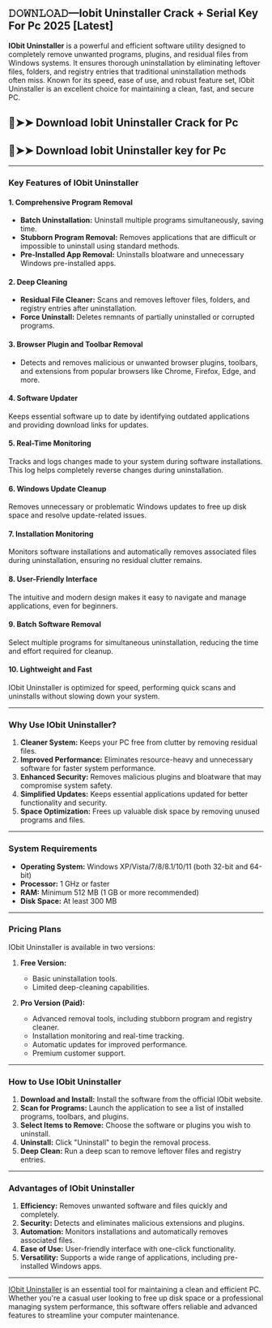 ## 𝙳𝙾𝚆𝙽𝙻𝙾𝙰𝙳—Iobit Uninstaller Crack + Serial Key For Pc 2025 [Latest]

**IObit Uninstaller** is a powerful and efficient software utility designed to completely remove unwanted programs, plugins, and residual files from Windows systems. It ensures thorough uninstallation by eliminating leftover files, folders, and registry entries that traditional uninstallation methods often miss. Known for its speed, ease of use, and robust feature set, IObit Uninstaller is an excellent choice for maintaining a clean, fast, and secure PC.  

## 🔴➤➤ Download Iobit Uninstaller Crack for Pc

## 🔴➤➤ Download Iobit Uninstaller key for Pc

---

### **Key Features of IObit Uninstaller**  

#### **1. Comprehensive Program Removal**  
- **Batch Uninstallation:** Uninstall multiple programs simultaneously, saving time.  
- **Stubborn Program Removal:** Removes applications that are difficult or impossible to uninstall using standard methods.  
- **Pre-Installed App Removal:** Uninstalls bloatware and unnecessary Windows pre-installed apps.  

#### **2. Deep Cleaning**  
- **Residual File Cleaner:** Scans and removes leftover files, folders, and registry entries after uninstallation.  
- **Force Uninstall:** Deletes remnants of partially uninstalled or corrupted programs.  

#### **3. Browser Plugin and Toolbar Removal**  
- Detects and removes malicious or unwanted browser plugins, toolbars, and extensions from popular browsers like Chrome, Firefox, Edge, and more.  

#### **4. Software Updater**  
Keeps essential software up to date by identifying outdated applications and providing download links for updates.  

#### **5. Real-Time Monitoring**  
Tracks and logs changes made to your system during software installations. This log helps completely reverse changes during uninstallation.  

#### **6. Windows Update Cleanup**  
Removes unnecessary or problematic Windows updates to free up disk space and resolve update-related issues.  

#### **7. Installation Monitoring**  
Monitors software installations and automatically removes associated files during uninstallation, ensuring no residual clutter remains.  

#### **8. User-Friendly Interface**  
The intuitive and modern design makes it easy to navigate and manage applications, even for beginners.  

#### **9. Batch Software Removal**  
Select multiple programs for simultaneous uninstallation, reducing the time and effort required for cleanup.  

#### **10. Lightweight and Fast**  
IObit Uninstaller is optimized for speed, performing quick scans and uninstalls without slowing down your system.  

---

### **Why Use IObit Uninstaller?**  

1. **Cleaner System:** Keeps your PC free from clutter by removing residual files.  
2. **Improved Performance:** Eliminates resource-heavy and unnecessary software for faster system performance.  
3. **Enhanced Security:** Removes malicious plugins and bloatware that may compromise system safety.  
4. **Simplified Updates:** Keeps essential applications updated for better functionality and security.  
5. **Space Optimization:** Frees up valuable disk space by removing unused programs and files.  

---

### **System Requirements**  

- **Operating System:** Windows XP/Vista/7/8/8.1/10/11 (both 32-bit and 64-bit)  
- **Processor:** 1 GHz or faster  
- **RAM:** Minimum 512 MB (1 GB or more recommended)  
- **Disk Space:** At least 300 MB  

---

### **Pricing Plans**  

IObit Uninstaller is available in two versions:  

1. **Free Version:**  
   - Basic uninstallation tools.  
   - Limited deep-cleaning capabilities.  

2. **Pro Version (Paid):**  
   - Advanced removal tools, including stubborn program and registry cleaner.  
   - Installation monitoring and real-time tracking.  
   - Automatic updates for improved performance.  
   - Premium customer support.  

---

### **How to Use IObit Uninstaller**  

1. **Download and Install:** Install the software from the official IObit website.  
2. **Scan for Programs:** Launch the application to see a list of installed programs, toolbars, and plugins.  
3. **Select Items to Remove:** Choose the software or plugins you wish to uninstall.  
4. **Uninstall:** Click "Uninstall" to begin the removal process.  
5. **Deep Clean:** Run a deep scan to remove leftover files and registry entries.  

---

### **Advantages of IObit Uninstaller**  

1. **Efficiency:** Removes unwanted software and files quickly and completely.  
2. **Security:** Detects and eliminates malicious extensions and plugins.  
3. **Automation:** Monitors installations and automatically removes associated files.  
4. **Ease of Use:** User-friendly interface with one-click functionality.  
5. **Versatility:** Supports a wide range of applications, including pre-installed Windows apps.  

---

[IObit Uninstaller](https://www.iobit.com/en/advanceduninstaller.php) is an essential tool for maintaining a clean and efficient PC. Whether you're a casual user looking to free up disk space or a professional managing system performance, this software offers reliable and advanced features to streamline your computer maintenance.
